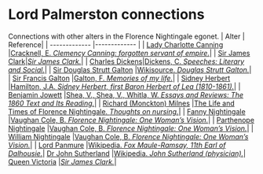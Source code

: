 # Lord Palmerston connections
Connections with other alters in the Florence Nightingale egonet.
| Alter  | Reference|
| ------------- |------------- |
| [Lady Charlotte Canning](https://github.com/altealo/FNTest/blob/master/AltersReferences/LadyCharlotteCanning.md)  |[Cracknell, E. *Clemency Canning: forgotten servant of empire.*](https://www.stgeorges-windsor.org/clemency-canning-forgotten-servant-of-empire/)|
| [Sir James Clark](https://github.com/altealo/FNTest/blob/master/AltersReferences/JamesClark.md)|[*Sir James Clark.*](http://www.unofficialroyalty.com/sir-james-clark/)|
| [Charles Dickens](https://github.com/altealo/FNTest/blob/master/AltersReferences/CharlesDickens.md)|[Dickens, C. *Speeches: Literary and Social.*](http://www.dickens-online.info/speeches-literary-and-social-page42.html)|
| [Sir Douglas Strutt Galton](https://github.com/altealo/FNTest/blob/master/AltersReferences/DouglasStruttGalton.md)  |[Wikisource. *Douglas Strutt Galton.*](https://en.wikisource.org/wiki/Galton,_Douglas_Strutt_(DNB01))|
| [Sir Francis Galton](https://github.com/altealo/FNTest/blob/master/AltersReferences/SirFrancisGalton.md)  |[Galton, F. *Memories of my life.*](http://galton.org/cgi-bin/searchImages/galton/search/books/memories/pages/memories_0171.htm)|
| [Sidney Herbert](https://github.com/altealo/FNTest/blob/master/AltersReferences/SidneyHerbert.md)  |[Hamilton, J.A. *Sidney Herbert, first Baron Herbert of Lea (1810-1861).*](http://www.historyhome.co.uk/people/herbert.htm)|
| [Benjamin Jowett](https://github.com/altealo/FNTest/blob/master/AltersReferences/BenjaminJowett.md) |[Shea, V., Shea, V., Whitla, W. *Essays and Reviews: The 1860 Text and Its Reading.*](https://books.google.co.uk/books?id=sJcf9rWn8nAC&pg=PA778&lpg=PA778&dq=Jowett+Lord+Palmerston&source=bl&ots=SjApfS457o&sig=ACfU3U0bRDnsg1WDK_VWTfPjhVmYUZRHJw&hl=en&sa=X&ved=2ahUKEwi3tdS-o9DlAhWKalAKHUUDBk0Q6AEwDXoECAkQAg#v=onepage&q=Jowett%20Lord%20Palmerston&f=false)|
| [Richard (Monckton) Milnes](https://github.com/altealo/FNTest/blob/master/AltersReferences/RichardMilnes.md) |[The Life and Times of Florence Nightingale. *Thoughts on nursing.*](https://lifeandtimesofflorencenightingale.wordpress.com/biography/thoughts-nursing/)|
| [Fanny Nightingale](https://github.com/altealo/FNTest/blob/master/AltersReferences/FannyNightingale.md) |[Vaughan Cole, B. *Florence Nightingale: One Woman’s Vision.*](http://files.lib.byu.edu/exhibits/nightingale/downloads/HouseofLearningLecture.pdf)|
| [Parthenope Nightingale](https://github.com/altealo/FNTest/blob/master/AltersReferences/ParthenopeNightingale.md) |[Vaughan Cole, B. *Florence Nightingale: One Woman’s Vision.*](http://files.lib.byu.edu/exhibits/nightingale/downloads/HouseofLearningLecture.pdf)|
| [William Nightingale](https://github.com/altealo/FNTest/blob/master/AltersReferences/WilliamNightingale.md) |[Vaughan Cole, B. *Florence Nightingale: One Woman’s Vision.*](http://files.lib.byu.edu/exhibits/nightingale/downloads/HouseofLearningLecture.pdf)|
| [Lord Panmure](https://github.com/altealo/FNTest/blob/master/AltersReferences/LordPanmure.md) |[Wikipedia. *Fox Maule-Ramsay, 11th Earl of Dalhousie.*](https://en.wikipedia.org/wiki/Fox_Maule-Ramsay,_11th_Earl_of_Dalhousie)|
 [Dr John Sutherland](https://github.com/altealo/FNTest/blob/master/AltersReferences/JohnSutherland.md) |[Wikipedia. *John Sutherland (physician).*](https://en.wikipedia.org/wiki/John_Sutherland_(physician))|
  [Queen Victoria](https://github.com/altealo/FNTest/blob/master/AltersReferences/QueenVictoria.md) |[*Sir James Clark.*](http://www.unofficialroyalty.com/sir-james-clark/)|

